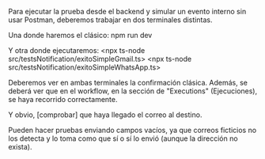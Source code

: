 Para ejecutar la prueba desde el backend y simular un evento interno sin usar Postman, deberemos trabajar en dos terminales distintas.

Una donde haremos el clásico: npm run dev

Y otra donde ejecutaremos: 
<npx ts-node src/testsNotification/exitoSimpleGmail.ts>
<npx ts-node src/testsNotification/exitoSimpleWhatsApp.ts>

Deberemos ver en ambas terminales la confirmación clásica. Además, se deberá ver que en el workflow, en la sección de "Executions" (Ejecuciones), se haya recorrido correctamente.

Y obvio, [comprobar] que haya llegado el correo al destino.

Pueden hacer pruebas enviando campos vacíos, ya que correos ficticios no los detecta y lo toma como que sí o sí lo envió (aunque la dirección no exista).